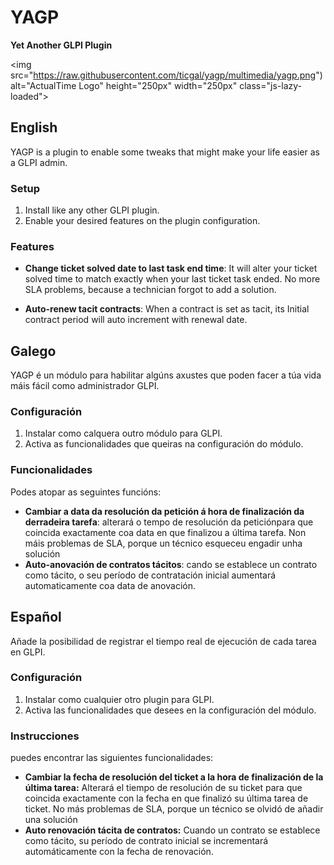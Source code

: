 # YAGP

**Yet Another GLPI Plugin**

<img src="https://raw.githubusercontent.com/ticgal/yagp/multimedia/yagp.png") alt="ActualTime Logo" height="250px" width="250px" class="js-lazy-loaded">

## English
YAGP is a plugin to enable some tweaks that might make your life easier as a GLPI admin.
### Setup
1. Install like any other GLPI plugin.
2. Enable your desired features on the plugin configuration.

### Features

- **Change ticket solved date to last task end time**: It will alter your ticket solved time to match exactly when your last ticket task ended. No more SLA problems, because a technician forgot to add a solution.

- **Auto-renew tacit contracts**: When a contract is set as tacit, its Initial contract period will auto increment with renewal date.

  

## Galego

YAGP é un módulo para habilitar algúns axustes que poden facer a túa vida máis fácil como administrador GLPI.

### Configuración

1. Instalar como calquera outro módulo para GLPI.
2. Activa as funcionalidades que queiras na configuración do módulo.

### Funcionalidades

Podes atopar as seguintes funcións:

- **Cambiar a data da resolución da petición á hora de finalización da derradeira tarefa**: alterará o tempo de resolución da peticiónpara que coincida exactamente coa data en que finalizou a última tarefa. Non máis problemas de SLA, porque un técnico esqueceu engadir unha solución
- **Auto-anovación de contratos tácitos**: cando se establece un contrato como tácito, o seu período de contratación inicial aumentará automaticamente coa data de anovación.

## Español
Añade la posibilidad de registrar el tiempo real de ejecución de cada tarea en GLPI.
### Configuración
1. Instalar como cualquier otro plugin para GLPI. 
2. Activa las funcionalidades que desees en la configuración del módulo.

### Instrucciones
puedes encontrar las siguientes funcionalidades:

- **Cambiar la fecha de resolución del ticket a la hora de finalización de la última tarea:** Alterará el tiempo de resolución de su ticket para que coincida exactamente con la fecha en que finalizó su última tarea de ticket. No más problemas de SLA, porque un técnico se olvidó de añadir una solución
- **Auto renovación tácita de contratos:** Cuando un contrato se establece como tácito, su período de contrato inicial se incrementará automáticamente con la fecha de renovación.
